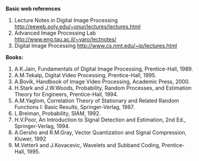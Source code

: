 **Basic web references**

1. Lecture Notes in Digital Image Processing http://eeweb.poly.edu/~onur/lectures/lectures.html
2. Advanced Image Processing Lab http://www.eng.tau.ac.il/~yaro/lectnotes/
3. Digital Image Processing http://www.cs.nmt.edu/~ip/lectures.html

**Books:**

1. A.K.Jain, Fundamentals of Digital Image Processing, Prentice-Hall, 1989.
2. A.M.Tekalp, Digital Video Processing, Prentice-Hall, 1995.
3. A.Bovik, Handbook of Image Video Processing, Academic Press, 2000.
4. H.Stark and J.W.Woods, Probability, Random Processes, and Estimation Theory for Engineers, Prentice-Hall, 1994.
5. A.M.Yaglom, Correlation Theory of Stationary and Related Random Functions I: Basic Results, Springer-Verlag, 1987.
6. L.Breiman, Probability, SIAM, 1992.
7. H.V.Poor, An Introduction to Signal Detection and Estimation, 2nd Ed., Springer-Verlag, 1994.
8. A.Gersho and R.M.Gray, Vector Quantization and Signal Compression, Kluwer, 1992
9. M.Vetterli and J.Kovacevic, Wavelets and Subband Coding, Prentice-Hall, 1995.
